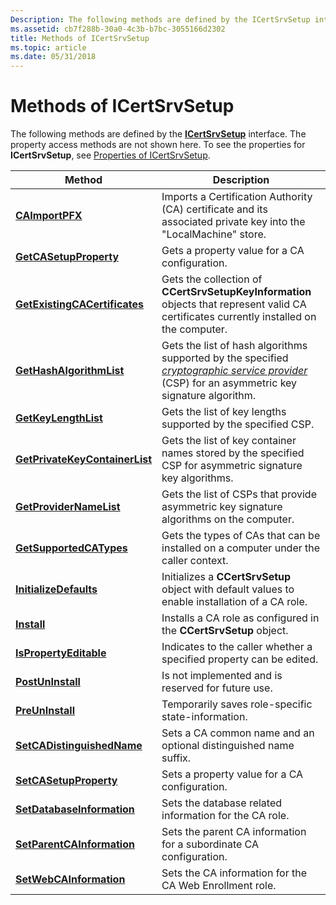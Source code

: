 ```yaml
---
Description: The following methods are defined by the ICertSrvSetup interface. The property access methods are not shown here. To see the properties for ICertSrvSetup, see Properties of ICertSrvSetup.
ms.assetid: cb7f288b-30a0-4c3b-b7bc-3055166d2302
title: Methods of ICertSrvSetup
ms.topic: article
ms.date: 05/31/2018
---
```


# Methods of ICertSrvSetup

The following methods are defined by the [**ICertSrvSetup**](/windows/desktop/api/Casetup/nn-casetup-icertsrvsetup) interface. The property access methods are not shown here. To see the properties for **ICertSrvSetup**, see [Properties of ICertSrvSetup](properties-of-icertsrvsetup.md).



| Method                                                                         | Description                                                                                                                                                                                                                                               |
|--------------------------------------------------------------------------------|-----------------------------------------------------------------------------------------------------------------------------------------------------------------------------------------------------------------------------------------------------------|
| [**CAImportPFX**](/windows/desktop/api/Casetup/nf-casetup-icertsrvsetup-caimportpfx)                               | Imports a Certification Authority (CA) certificate and its associated private key into the "LocalMachine" store.                                                                                                                                          |
| [**GetCASetupProperty**](/windows/desktop/api/Casetup/nf-casetup-icertsrvsetup-getcasetupproperty)                 | Gets a property value for a CA configuration.                                                                                                                                                                                                             |
| [**GetExistingCACertificates**](/windows/desktop/api/Casetup/nf-casetup-icertsrvsetup-getexistingcacertificates)   | Gets the collection of **CCertSrvSetupKeyInformation** objects that represent valid CA certificates currently installed on the computer.                                                                                                                  |
| [**GetHashAlgorithmList**](/windows/desktop/api/Casetup/nf-casetup-icertsrvsetup-gethashalgorithmlist)             | Gets the list of hash algorithms supported by the specified [*cryptographic service provider*](https://msdn.microsoft.com/en-us/library/ms721572(v=VS.85).aspx) (CSP) for an asymmetric key signature algorithm. |
| [**GetKeyLengthList**](/windows/desktop/api/Casetup/nf-casetup-icertsrvsetup-getkeylengthlist)                     | Gets the list of key lengths supported by the specified CSP.                                                                                                                                                                                              |
| [**GetPrivateKeyContainerList**](/windows/desktop/api/Casetup/nf-casetup-icertsrvsetup-getprivatekeycontainerlist) | Gets the list of key container names stored by the specified CSP for asymmetric signature key algorithms.                                                                                                                                                 |
| [**GetProviderNameList**](/windows/desktop/api/Casetup/nf-casetup-icertsrvsetup-getprovidernamelist)               | Gets the list of CSPs that provide asymmetric key signature algorithms on the computer.                                                                                                                                                                   |
| [**GetSupportedCATypes**](/windows/desktop/api/Casetup/nf-casetup-icertsrvsetup-getsupportedcatypes)               | Gets the types of CAs that can be installed on a computer under the caller context.                                                                                                                                                                       |
| [**InitializeDefaults**](/windows/desktop/api/Casetup/nf-casetup-icertsrvsetup-initializedefaults)                 | Initializes a **CCertSrvSetup** object with default values to enable installation of a CA role.                                                                                                                                                           |
| [**Install**](/windows/desktop/api/Casetup/nf-casetup-icertsrvsetup-install)                                       | Installs a CA role as configured in the **CCertSrvSetup** object.                                                                                                                                                                                         |
| [**IsPropertyEditable**](/windows/desktop/api/Casetup/nf-casetup-icertsrvsetup-ispropertyeditable)                 | Indicates to the caller whether a specified property can be edited.                                                                                                                                                                                       |
| [**PostUnInstall**](/windows/desktop/api/Casetup/nf-casetup-icertsrvsetup-postuninstall)                           | Is not implemented and is reserved for future use.                                                                                                                                                                                                        |
| [**PreUnInstall**](/windows/desktop/api/Casetup/nf-casetup-icertsrvsetup-preuninstall)                             | Temporarily saves role-specific state-information.                                                                                                                                                                                                        |
| [**SetCADistinguishedName**](/windows/desktop/api/Casetup/nf-casetup-icertsrvsetup-setcadistinguishedname)         | Sets a CA common name and an optional distinguished name suffix.                                                                                                                                                                                          |
| [**SetCASetupProperty**](/windows/desktop/api/Casetup/nf-casetup-icertsrvsetup-setcasetupproperty)                 | Sets a property value for a CA configuration.                                                                                                                                                                                                             |
| [**SetDatabaseInformation**](/windows/desktop/api/Casetup/nf-casetup-icertsrvsetup-setdatabaseinformation)         | Sets the database related information for the CA role.                                                                                                                                                                                                    |
| [**SetParentCAInformation**](/windows/desktop/api/Casetup/nf-casetup-icertsrvsetup-setparentcainformation)         | Sets the parent CA information for a subordinate CA configuration.                                                                                                                                                                                        |
| [**SetWebCAInformation**](/windows/desktop/api/Casetup/nf-casetup-icertsrvsetup-setwebcainformation)               | Sets the CA information for the CA Web Enrollment role.                                                                                                                                                                                                   |



 

 

 



